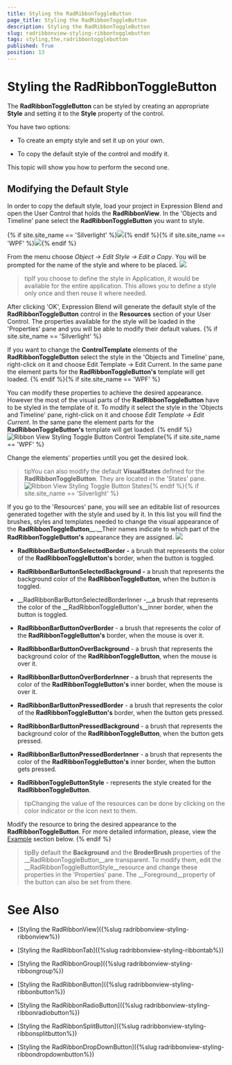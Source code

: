 ```yaml
---
title: Styling the RadRibbonToggleButton
page_title: Styling the RadRibbonToggleButton
description: Styling the RadRibbonToggleButton
slug: radribbonview-styling-ribbontogglebutton
tags: styling,the,radribbontogglebutton
published: True
position: 13
---
```


# Styling the RadRibbonToggleButton



The __RadRibbonToggleButton__ can be styled by creating an appropriate __Style__ and setting it to the __Style__ property of the control.
			

You have two options:

* To create an empty style and set it up on your own.

* To copy the default style of the control and modify it.

This topic will show you how to perform the second one.

## Modifying the Default Style

In order to copy the default style, load your project in Expression Blend and open the User Control that holds the __RadRibbonView__. In the 'Objects and Timeline' pane select the __RadRibbonToggleButton__ you want to style.
				

{% if site.site_name == 'Silverlight' %}![](images/RibbonView_Styling_ToggleButton_Locate.png){% endif %}{% if site.site_name == 'WPF' %}![](images/RibbonView_Styling_ToggleButton_LocateWPF.png){% endif %}

From the menu choose *Object -> Edit Style -> Edit a Copy*. You will be prompted for the name of the style and where to be placed.
				![](images/RibbonView_Styling_ToggleButton_CreateStyle.png)

>tipIf you choose to define the style in Application, it would be available for the entire application. This allows you to define a style only once and then reuse it where needed.

After clicking 'OK', Expression Blend will generate the default style of the __RadRibbonToggleButton__ control in the __Resources__ section of your User Control. The properties available for the style will be loaded in the 'Properties' pane and you will be able to modify their default values.
				{% if site.site_name == 'Silverlight' %}

If you want to change the __ControlTemplate__ elements of the __RadRibbonToggleButton__ select the style in the 'Objects and Timeline' pane, right-click on it and choose Edit Template -> Edit Current. In the same pane the element parts for the __RadRibbonToggleButton's__ template will get loaded.
					{% endif %}{% if site.site_name == 'WPF' %}

You can modify these properties to achieve the desired appearance. However the most of the visual parts of the __RadRibbonToggleButton__ have to be styled in the template of it. To modify it select the style in the 'Objects and Timeline' pane, right-click on it and choose *Edit Template -> Edit Current*. In the same pane the element parts for the __RadRibbonToggleButton's__ template will get loaded.
					{% endif %}![Ribbon View Styling Toggle Button Control Template](images/RibbonView_Styling_ToggleButton_ControlTemplate.png){% if site.site_name == 'WPF' %}

Change the elements' properties untill you get the desired look.

>tipYou can also modify the default __VisualStates__ defined for the __RadRibbonToggleButton__. They are located in the 'States' pane.
						![Ribbon View Styling Toggle Button States](images/RibbonView_Styling_ToggleButton_States.png){% endif %}{% if site.site_name == 'Silverlight' %}

If you go to the 'Resources' pane, you will see an editable list of resources generated together with the style and used by it. In this list you will find the brushes, styles and templates needed to change the visual appearance of the __RadRibbonToggleButton____.__Their names indicate to which part of the __RadRibbonToggleButton's__ appearance they are assigned.
					![](images/RibbonView_Styling_ToggleButton_Resources.png)

* __RadRibbonBarButtonSelectedBorder -__ a brush that represents the color of the __RadRibbonToggleButton's__ border, when the button is toggled.
              

* __RadRibbonBarButtonSelectedBackground -__ a brush that represents the background color of the __RadRibbonToggleButton__, when the button is toggled.
              

* __RadRibbonBarButtonSelectedBorderInner -__a brush that represents the color of the __RadRibbonToggleButton's__inner border, when the button is toggled.
              

* __RadRibbonBarButtonOverBorder__ - a brush that represents the color of the __RadRibbonToggleButton's__ border, when the mouse is over it.
              

* __RadRibbonBarButtonOverBackground__ - a brush that represents the background color of the __RadRibbonToggleButton__, when the mouse is over it.
              

* __RadRibbonBarButtonOverBorderInner__ - a brush that represents the color of the __RadRibbonToggleButton's__ inner border, when the mouse is over it.
              

* __RadRibbonBarButtonPressedBorder__ - a brush that represents the color of the __RadRibbonToggleButton's__ border, when the button gets pressed.
              

* __RadRibbonBarButtonPressedBackground__ - a brush that represents the background color of the __RadRibbonToggleButton__, when the button gets pressed.
              

* __RadRibbonBarButtonPressedBorderInner__ - a brush that represents the color of the __RadRibbonToggleButton's__ inner border, when the button gets pressed.
              

* __RadRibbonToggleButtonStyle__ - represents the style created for the __RadRibbonToggleButton__.
              

>tipChanging the value of the resources can be done by clicking on the color indicator or the icon next to them.

Modify the resource to bring the desired appearance to the __RadRibbonToggleButton__. For more detailed information, please, view the 
						[Example](#example) section below.
					{% endif %}

>tipBy default the __Background__ and the __BroderBrush__ properties of the __RadRibbonToggleButton__are transparent. To modify them, edit the __RadRibbonToggleButtonStyle__resource and change these properties in the 'Properties' pane. The __Foreground__property of the button can also be set from there.
          

# See Also

 * [Styling the RadRibbonView]({%slug radribbonview-styling-ribbonview%})

 * [Styling the RadRibbonTab]({%slug radribbonview-styling-ribbontab%})

 * [Styling the RadRibbonGroup]({%slug radribbonview-styling-ribbongroup%})

 * [Styling the RadRibbonButton]({%slug radribbonview-styling-ribbonbutton%})

 * [Styling the RadRibbonRadioButton]({%slug radribbonview-styling-ribbonradiobutton%})

 * [Styling the RadRibbonSplitButton]({%slug radribbonview-styling-ribbonsplitbutton%})

 * [Styling the RadRibbonDropDownButton]({%slug radribbonview-styling-ribbondropdownbutton%})
